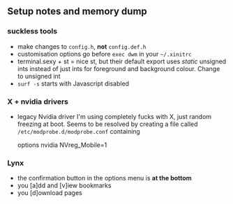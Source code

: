 ## Setup notes and memory dump

### suckless tools 

- make changes to `config.h`, **not** `config.def.h`
- customisation options go before `exec dwm` in your `~/.xinitrc`
- terminal.sexy + st = nice st, but their default export uses _static_ unsigned
  ints instead of just ints for foreground and background colour. Change to
unsigned int
- `surf -s` starts with Javascript disabled

### X + nvidia drivers

- legacy Nvidia driver I'm using completely fucks with X, just random freezing
  at boot. Seems to be resolved by creating a file called
`/etc/modprobe.d/modprobe.conf` containing

	options nvidia NVreg_Mobile=1

### Lynx

- the confirmation button in the options menu is **at the bottom**
- you \[a\]dd and \[v\]iew bookmarks
- you \[d\]ownload pages
